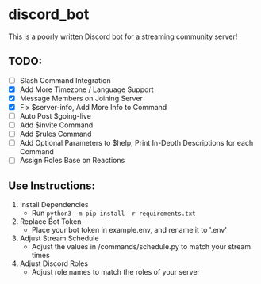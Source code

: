 # discord_bot
This is a poorly written Discord bot for a streaming community server!

## TODO:
-   [ ] Slash Command Integration
-   [X] Add More Timezone / Language Support
-   [X] Message Members on Joining Server
-   [X] Fix $server-info, Add More Info to Command
-   [ ] Auto Post $going-live
-   [ ] Add $invite Command
-	[ ] Add $rules Command
-	[ ] Add Optional Parameters to $help, Print In-Depth Descriptions for each Command
-	[ ] Assign Roles Base on Reactions

## Use Instructions:
1. Install Dependencies
	- Run `python3 -m pip install -r requirements.txt`
2. Replace Bot Token
	- Place your bot token in example.env, and rename it to '.env'
3. Adjust Stream Schedule
	- Adjust the values in /commands/schedule.py to match your stream times
4. Adjust Discord Roles
	- Adjust role names to match the roles of your server
